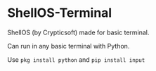 # ShellOS-Terminal
ShellOS (by Crypticsoft) made for basic terminal.

Can run in any basic terminal with Python.

Use `pkg install python` and `pip install input`
